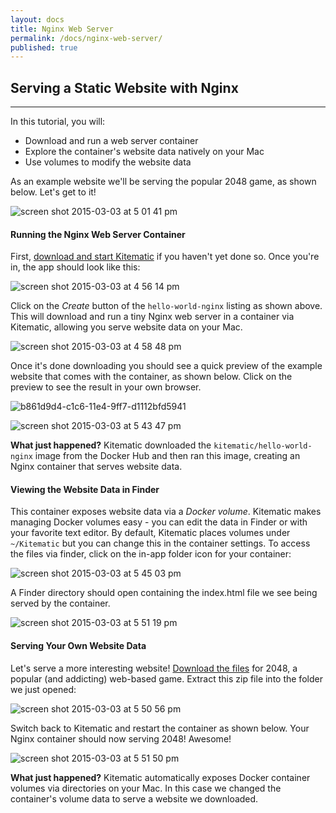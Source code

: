 ```yaml
---
layout: docs
title: Nginx Web Server
permalink: /docs/nginx-web-server/
published: true
---
```


## Serving a Static Website with Nginx

---

In this tutorial, you will:

- Download and run a web server container
- Explore the container's website data natively on your Mac
- Use volumes to modify the website data

As an example website we'll be serving the popular 2048 game, as shown below. Let's get to it!

![screen shot 2015-03-03 at 5 01 41 pm](https://cloud.githubusercontent.com/assets/251292/6473377/f91c581e-c1c6-11e4-945e-fd9d7bf65070.png)

#### Running the Nginx Web Server Container

First, [download and start Kitematic](https://kitematic.com/download) if you haven't yet done so. Once you're in, the app should look like this:

![screen shot 2015-03-03 at 4 56 14 pm](https://cloud.githubusercontent.com/assets/251292/6473259/4858698c-c1c6-11e4-8042-b52d0860efb1.png)

Click on the _Create_ button of the `hello-world-nginx` listing as shown above. This will download and run a tiny Nginx web server in a container via Kitematic, allowing you serve website data on your Mac.

![screen shot 2015-03-03 at 4 58 48 pm](https://cloud.githubusercontent.com/assets/251292/6473299/9294f4b6-c1c6-11e4-9fd1-f820a59a739d.png)

Once it's done downloading you should see a quick preview of the example website that comes with the container, as shown below. Click on the preview to see the result in your own browser.

![b861d9d4-c1c6-11e4-9ff7-d1112bfd5941](https://cloud.githubusercontent.com/assets/251292/6474184/bb4b37fc-c1cc-11e4-8ff3-71a80fff5865.png)

![screen shot 2015-03-03 at 5 43 47 pm](https://cloud.githubusercontent.com/assets/251292/6474198/da638590-c1cc-11e4-9657-dd2e1527c25d.png)

**What just happened?** Kitematic downloaded the `kitematic/hello-world-nginx` image from the Docker Hub and then ran this image, creating an Nginx container that serves website data.

#### Viewing the Website Data in Finder

This container exposes website data via a _Docker volume_. Kitematic makes managing Docker volumes easy - you can edit the data in Finder or with your favorite text editor. By default, Kitematic places volumes under `~/Kitematic` but you can change this in the container settings. To access the files via finder, click on the in-app folder icon for your container:

![screen shot 2015-03-03 at 5 45 03 pm](https://cloud.githubusercontent.com/assets/251292/6474222/0d8e6f2a-c1cd-11e4-9fd1-8ea274c9596a.png)

A Finder directory should open containing the index.html file we see being served by the container.

![screen shot 2015-03-03 at 5 51 19 pm](https://cloud.githubusercontent.com/assets/251292/6474341/e8c2acb4-c1cd-11e4-9672-5b765ccc8164.png)

#### Serving Your Own Website Data

Let's serve a more interesting website! [Download the files](https://github.com/gabrielecirulli/2048/archive/master.zip) for 2048, a popular (and addicting) web-based game. Extract this zip file into the folder we just opened:

![screen shot 2015-03-03 at 5 50 56 pm](https://cloud.githubusercontent.com/assets/251292/6474330/d9ee295c-c1cd-11e4-8d56-b7e9f02e7bb5.png)

Switch back to Kitematic and restart the container as shown below. Your Nginx container should now serving 2048! Awesome!

![screen shot 2015-03-03 at 5 51 50 pm](https://cloud.githubusercontent.com/assets/251292/6474359/0cc5e78e-c1ce-11e4-9082-d8b23d64cc91.png)

**What just happened?**
Kitematic automatically exposes Docker container volumes via directories on your Mac. In this case we changed the container's volume data to serve a website we downloaded.
